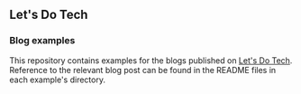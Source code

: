## Let's Do Tech

### Blog examples
This repository contains examples for the blogs published on [Let's Do Tech](https://letsdote.ch).
Reference to the relevant blog post can be found in the README files in each example's directory.